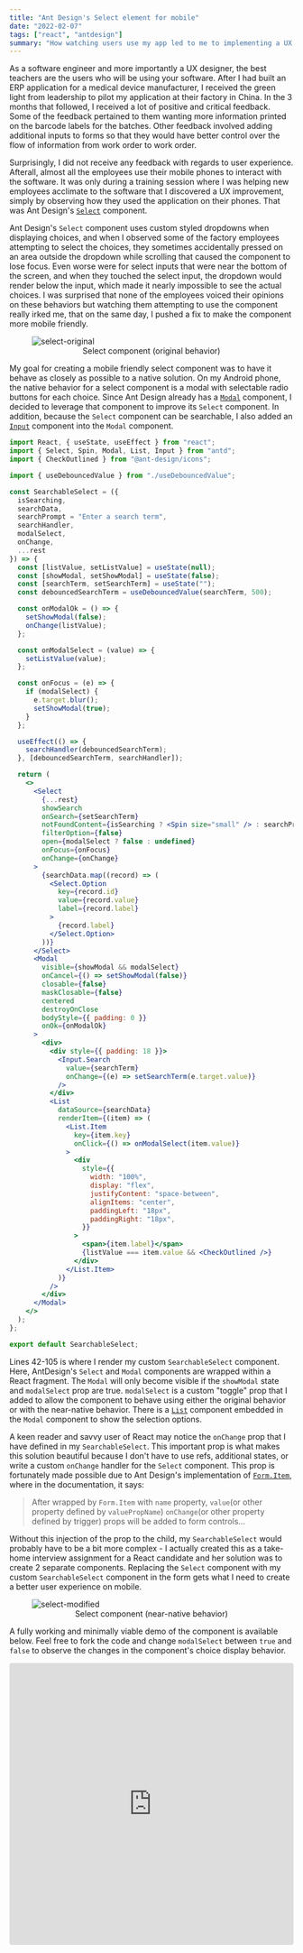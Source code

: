 ```yaml
---
title: "Ant Design's Select element for mobile"
date: "2022-02-07"
tags: ["react", "antdesign"]
summary: "How watching users use my app led to me to implementing a UX improvement on Ant Design's Select component."
---
```


As a software engineer and more importantly a UX designer, the best teachers are the users who will be using your software. After I had built an ERP application for a medical device manufacturer, I received the green light from leadership to pilot my application at their factory in China. In the 3 months that followed, I received a lot of positive and critical feedback. Some of the feedback pertained to them wanting more information printed on the barcode labels for the batches. Other feedback involved adding additional inputs to forms so that they would have better control over the flow of information from work order to work order.

Surprisingly, I did not receive any feedback with regards to user experience. Afterall, almost all the employees use their mobile phones to interact with the software. It was only during a training session where I was helping new employees acclimate to the software that I discovered a UX improvement, simply by observing how they used the application on their phones. That was Ant Design's [`Select`](https://ant.design/components/select/) component.

Ant Design's `Select` component uses custom styled dropdowns when displaying choices, and when I observed some of the factory employees attempting to select the choices, they sometimes accidentally pressed on an area outside the dropdown while scrolling that caused the component to lose focus. Even worse were for select inputs that were near the bottom of the screen, and when they touched the select input, the dropdown would render below the input, which made it nearly impossible to see the actual choices. I was surprised that none of the employees voiced their opinions on these behaviors but watching them attempting to use the component really irked me, that on the same day, I pushed a fix to make the component more mobile friendly.

<figure>
<img src="https://i.imgur.com/VEPkuqL.gif" alt="select-original" class="block mx-auto">
<figcaption align="center">Select component (original behavior)</figcaption>
</figure>

My goal for creating a mobile friendly select component was to have it behave as closely as possible to a native solution. On my Android phone, the native behavior for a select component is a modal with selectable radio buttons for each choice. Since Ant Design already has a [`Modal`](https://ant.design/components/modal/) component, I decided to leverage that component to improve its `Select` component. In addition, because the `Select` component can be searchable, I also added an [`Input`](https://ant.design/components/input/) component into the `Modal` component.

```jsx
import React, { useState, useEffect } from "react";
import { Select, Spin, Modal, List, Input } from "antd";
import { CheckOutlined } from "@ant-design/icons";

import { useDebouncedValue } from "./useDebouncedValue";

const SearchableSelect = ({
  isSearching,
  searchData,
  searchPrompt = "Enter a search term",
  searchHandler,
  modalSelect,
  onChange,
  ...rest
}) => {
  const [listValue, setListValue] = useState(null);
  const [showModal, setShowModal] = useState(false);
  const [searchTerm, setSearchTerm] = useState("");
  const debouncedSearchTerm = useDebouncedValue(searchTerm, 500);

  const onModalOk = () => {
    setShowModal(false);
    onChange(listValue);
  };

  const onModalSelect = (value) => {
    setListValue(value);
  };

  const onFocus = (e) => {
    if (modalSelect) {
      e.target.blur();
      setShowModal(true);
    }
  };

  useEffect(() => {
    searchHandler(debouncedSearchTerm);
  }, [debouncedSearchTerm, searchHandler]);

  return (
    <>
      <Select
        {...rest}
        showSearch
        onSearch={setSearchTerm}
        notFoundContent={isSearching ? <Spin size="small" /> : searchPrompt}
        filterOption={false}
        open={modalSelect ? false : undefined}
        onFocus={onFocus}
        onChange={onChange}
      >
        {searchData.map((record) => (
          <Select.Option
            key={record.id}
            value={record.value}
            label={record.label}
          >
            {record.label}
          </Select.Option>
        ))}
      </Select>
      <Modal
        visible={showModal && modalSelect}
        onCancel={() => setShowModal(false)}
        closable={false}
        maskClosable={false}
        centered
        destroyOnClose
        bodyStyle={{ padding: 0 }}
        onOk={onModalOk}
      >
        <div>
          <div style={{ padding: 18 }}>
            <Input.Search
              value={searchTerm}
              onChange={(e) => setSearchTerm(e.target.value)}
            />
          </div>
          <List
            dataSource={searchData}
            renderItem={(item) => (
              <List.Item
                key={item.key}
                onClick={() => onModalSelect(item.value)}
              >
                <div
                  style={{
                    width: "100%",
                    display: "flex",
                    justifyContent: "space-between",
                    alignItems: "center",
                    paddingLeft: "18px",
                    paddingRight: "18px",
                  }}
                >
                  <span>{item.label}</span>
                  {listValue === item.value && <CheckOutlined />}
                </div>
              </List.Item>
            )}
          />
        </div>
      </Modal>
    </>
  );
};

export default SearchableSelect;
```

Lines 42-105 is where I render my custom `SearchableSelect` component. Here, AntDesign's `Select` and `Modal` components are wrapped within a React fragment. The `Modal` will only become visible if the `showModal` state and `modalSelect` prop are true. `modalSelect` is a custom "toggle" prop that I added to allow the component to behave using either the original behavior or with the near-native behavior. There is a [`List`](https://ant.design/components/list/) component embedded in the `Modal` component to show the selection options.

A keen reader and savvy user of React may notice the `onChange` prop that I have defined in my `SearchableSelect`. This important prop is what makes this solution beautiful because I don't have to use refs, additional states, or write a custom `onChange` handler for the `Select` component. This prop is fortunately made possible due to Ant Design's implementation of [`Form.Item`](https://ant.design/components/form/#Form.Item), where in the documentation, it says:

> After wrapped by `Form.Item` with `name` property, `value`(or other property defined by `valuePropName`) `onChange`(or other property defined by trigger) props will be added to form controls...

Without this injection of the prop to the child, my `SearchableSelect` would probably have to be a bit more complex - I actually created this as a take-home interview assignment for a React candidate and her solution was to create 2 separate components. Replacing the `Select` component with my custom `SearchableSelect` component in the form gets what I need to create a better user experience on mobile.

<figure>
<img src="https://i.imgur.com/7xDvwsl.gif" alt="select-modified" class="block mx-auto">
<figcaption align="center">Select component (near-native behavior)</figcaption>
</figure>

A fully working and minimally viable demo of the component is available below. Feel free to fork the code and change `modalSelect` between `true` and `false` to observe the changes in the component's choice display behavior.

<iframe src="https://codesandbox.io/embed/obfuscated-representation-nhnuq?fontsize=14&hidenavigation=1&theme=dark"
  style="width:100%; height:500px; border:0; border-radius: 4px; overflow:hidden;"
  title="obfuscated-representation"
  allow="accelerometer; ambient-light-sensor; camera; encrypted-media; geolocation; gyroscope; hid; microphone; midi; payment; usb; vr; xr-spatial-tracking"
  sandbox="allow-forms allow-modals allow-popups allow-presentation allow-same-origin allow-scripts"
></iframe>
